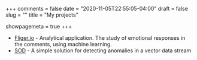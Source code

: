 +++
comments = false
date = "2020-11-05T22:55:05-04:00"
draft = false
slug = ""
title = "My projects"

showpagemeta = true
+++
* [Fliger.io](https://fliger.io) - Analytical application. The study of emotional responses in the comments, using machine learning.
* [SOD](https://github.com/robotomize/sod) - A simple solution for detecting anomalies in a vector data stream
